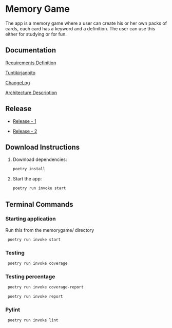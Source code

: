 # Memory Game

The app is a memory game where a user can create his or her own packs of cards, each card has a keyword and a definition. The user can use this either for studying or for fun.

## Documentation

[Requirements Definition](./memorygame/src/documentation/RequirementDefinition.md)

[Tuntikirjanpito](./memorygame/src/documentation/tuntikirjanpito.md)

[ChangeLog](./memorygame/src/documentation/changelog.md)

[Architecture Description](./memorygame/src/documentation/arkkitehtuuri.md)

## Release

- [Release - 1](https://github.com/modaralgayal/ohte-modar-2024/releases/tag/release1)

- [Release - 2](https://github.com/modaralgayal/ohte-modar-2024/releases/tag/release2)

## Download Instructions

1. Download dependencies:

   ```bash
   poetry install
   ```

2. Start the app:

   ```bash
   poetry run invoke start
   ```

## Terminal Commands

### Starting application

Run this from the memorygame/ directory

```bash
 poetry run invoke start
```

### Testing

```bash
 poetry run invoke coverage
```

### Testing percentage

```bash
 poetry run invoke coverage-report
```

```bash
 poetry run invoke report
```

### Pylint

```bash
 poetry run invoke lint
```
